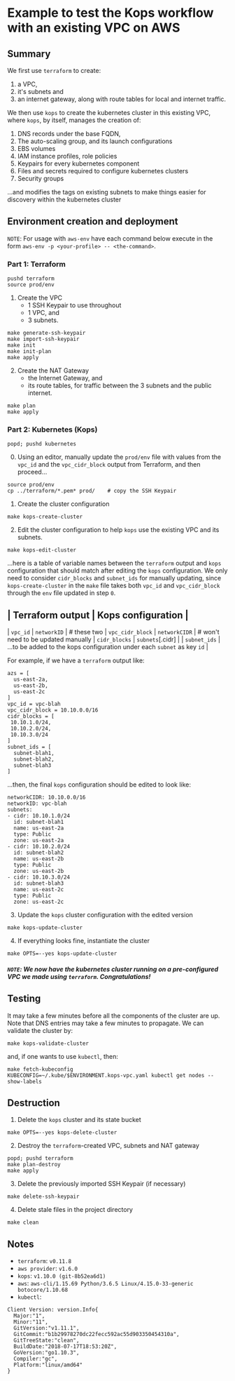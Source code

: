 # Example to test the Kops workflow with an existing VPC on AWS

## Summary

We first use `terraform` to create:
1. a VPC,
2. it's subnets and
3. an internet gateway, along with route tables for local and internet traffic.

We then use `kops` to create the kubernetes cluster in this existing VPC, where `kops`, by itself, manages the creation of:
1. DNS records under the base FQDN,
2. The auto-scaling group, and its launch configurations
3. EBS volumes
4. IAM instance profiles, role policies
5. Keypairs for every kubernetes component
6. Files and secrets required to configure kubernetes clusters
7. Security groups

...and modifies the tags on existing subnets to make things easier for discovery within the kubernetes cluster

## Environment creation and deployment
`NOTE`: For usage with `aws-env` have each command below execute in the form `aws-env -p <your-profile> -- <the-command>`.

### Part 1: Terraform

```
pushd terraform
source prod/env
```

1. Create the VPC
    - 1 SSH Keypair to use throughout
    - 1 VPC, and
    - 3 subnets.

```
make generate-ssh-keypair
make import-ssh-keypair
make init
make init-plan
make apply
```

2. Create the NAT Gateway
    - the Internet Gateway, and
    - its route tables, for traffic between the 3 subnets and the public internet.

```
make plan
make apply
```

### Part 2: Kubernetes (Kops)

```
popd; pushd kubernetes
```

0. Using an editor, manually update the `prod/env` file with values from the `vpc_id` and the `vpc_cidr_block` output from Terraform, and then proceed...

```
source prod/env
cp ../terraform/*.pem* prod/    # copy the SSH Keypair
```

1. Create the cluster configuration
```
make kops-create-cluster
```
2. Edit the cluster configuration to help `kops` use the existing VPC and its subnets.
```
make kops-edit-cluster
```
...here is a table of variable names between the `terraform` output and `kops` configuration that should match after editing the `kops` configuration. We only need to consider `cidr_blocks` and `subnet_ids` for manually updating, since `kops-create-cluster` in the `make` file takes both `vpc_id` and `vpc_cidr_block` through the `env` file updated in step `0`.

| Terraform output   | Kops configuration |
-------------------------------------------
| `vpc_id`           | `networkID`        | # these two
| `vpc_cidr_block`   | `networkCIDR`      | # won't need to be updated manually
| `cidr_blocks`      | `subnets`[.cidr]   |
| `subnet_ids`       | ...to be added to the kops configuration under each `subnet` as key `id` |

For example, if we have a `terraform` output like:
```
azs = [
  us-east-2a,
  us-east-2b,
  us-east-2c
]
vpc_id = vpc-blah
vpc_cidr_block = 10.10.0.0/16
cidr_blocks = [
 10.10.1.0/24,
 10.10.2.0/24,
 10.10.3.0/24
]
subnet_ids = [
  subnet-blah1,
  subnet-blah2,
  subnet-blah3
]
```
...then, the final `kops` configuration should be edited to look like:
```
networkCIDR: 10.10.0.0/16
networkID: vpc-blah
subnets:
- cidr: 10.10.1.0/24
  id: subnet-blah1
  name: us-east-2a
  type: Public
  zone: us-east-2a
- cidr: 10.10.2.0/24
  id: subnet-blah2
  name: us-east-2b
  type: Public
  zone: us-east-2b
- cidr: 10.10.3.0/24
  id: subnet-blah3
  name: us-east-2c
  type: Public
  zone: us-east-2c
```

3. Update the `kops` cluster configuration with the edited version
```
make kops-update-cluster
```
4. If everything looks fine, instantiate the cluster
```
make OPTS=--yes kops-update-cluster
```

##### `NOTE`: We now have the kubernetes cluster running on a pre-configured VPC we made using `terraform`. Congratulations!

## Testing

It may take a few minutes before all the components of the cluster are up. Note that DNS entries may take a few minutes to propagate. We can validate the cluster by:

```
make kops-validate-cluster
```
and, if one wants to use `kubectl`, then:
```
make fetch-kubeconfig
KUBECONFIG=~/.kube/$ENVIRONMENT.kops-vpc.yaml kubectl get nodes --show-labels
```

## Destruction

1. Delete the `kops` cluster and its state bucket
```
make OPTS=--yes kops-delete-cluster
```
2. Destroy the `terraform`-created VPC, subnets and NAT gateway
```
popd; pushd terraform
make plan-destroy
make apply
```
3. Delete the previously imported SSH Keypair (if necessary)
```
make delete-ssh-keypair
```
4. Delete stale files in the project directory
```
make clean
```

## Notes

* `terraform`: `v0.11.8`
* `aws provider`: `v1.6.0`
* `kops`: `v1.10.0 (git-8b52ea6d1)`
* `aws`: `aws-cli/1.15.69 Python/3.6.5 Linux/4.15.0-33-generic botocore/1.10.68`
* `kubectl`:
```
Client Version: version.Info{
  Major:"1",
  Minor:"11",
  GitVersion:"v1.11.1",
  GitCommit:"b1b29978270dc22fecc592ac55d903350454310a",
  GitTreeState:"clean",
  BuildDate:"2018-07-17T18:53:20Z",
  GoVersion:"go1.10.3",
  Compiler:"gc",
  Platform:"linux/amd64"
}
```
